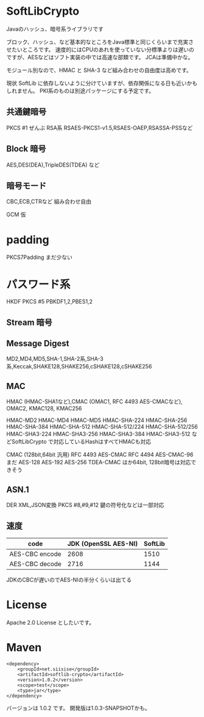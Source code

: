 # SoftLibCrypto
Javaのハッシュ、暗号系ライブラリです

ブロック、ハッシュ、など基本的なところをJava標準と同じくらいまで充実させたいところです。
速度的にはCPUのあれを使っていない分標準よりは遅いのですが、AESなどはソフト実装の中では高速な部類です。
JCAは準備中かな。

モジュール別なので、HMAC と SHA-3 など組み合わせの自由度は高めです。

現状 SoftLib に依存しないように分けていますが、依存関係になる日も近いかもしれません。
PKI系のものは別途パッケージにする予定です。

## 共通鍵暗号
PKCS #1 ぜんぶ RSA系
RSAES-PKCS1-v1.5,RSAES-OAEP,RSASSA-PSSなど

## Block 暗号
AES,DES(DEA),TripleDES(TDEA) など

## 暗号モード
CBC,ECB,CTRなど
組み合わせ自由

GCM 仮

# padding
PKCS7Padding
まだ少ない

# パスワード系
HKDF
PKCS #5
PBKDF1,2,PBES1,2

## Stream 暗号

## Message Digest
MD2,MD4,MD5,SHA-1,SHA-2系,SHA-3系,Keccak,SHAKE128,SHAKE256,cSHAKE128,cSHAKE256

## MAC
HMAC (HMAC-SHA1など),CMAC (OMAC1, RFC 4493 AES-CMACなど), OMAC2, KMAC128, KMAC256

HMAC-MD2
HMAC-MD4
HMAC-MD5
HMAC-SHA-224
HMAC-SHA-256
HMAC-SHA-384
HMAC-SHA-512
HMAC-SHA-512/224
HMAC-SHA-512/256
HMAC-SHA3-224
HMAC-SHA3-256
HMAC-SHA3-384
HMAC-SHA3-512
などSoftLibCrypto で対応しているHashはすべてHMACも対応

CMAC (128bit,64bit 汎用)
RFC 4493 AES-CMAC
RFC 4494 AES-CMAC-96 まだ
AES-128 AES-192 AES-256
TDEA-CMAC
ほか64bit, 128bit暗号は対応できそう

## ASN.1
DER
XML,JSON変換
PKCS #8,#9,#12 鍵の符号化などは一部対応

## 速度
code | JDK (OpenSSL AES-NI) | SoftLib
-----|----|------
AES-CBC encode | 2608 | 1510 
AES-CBC decode | 2716 | 1144

JDKのCBCが遅いのでAES-NIの半分くらいは出てる

# License

Apache 2.0 License としたいです。

# Maven

~~~
<dependency>
    <groupId>net.siisise</groupId>
    <artifactId>softlib-crypto</artifactId>
    <version>1.0.2</version>
    <scope>test</scope>
    <type>jar</type>
</dependency>
~~~
バージョンは 1.0.2 です。
開発版は1.0.3-SNAPSHOTかも。


